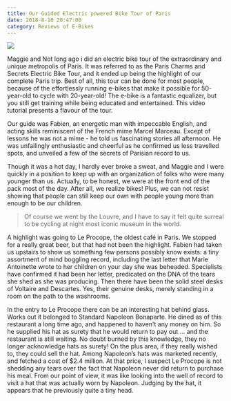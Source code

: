 ```yaml
---
title: Our Guided Electric powered Bike Tour of Paris
date: 2018-8-10 20:47:00
category: Reviews of E-Bikes
---
```


![](/3.jpg)

Maggie and Not long ago i did an electric bike tour of the extraordinary and unique metropolis of Paris. It was referred to as the Paris Charms and Secrets Electric Bike Tour, and it ended up being the highlight of our complete Paris trip. Best of all, this tour can be done for most people, because of the effortlessly running e-bikes that make it possible for 50-year-old to cycle with 20-year-old! The e-bike is a fantastic equalizer, but you still get training while being educated and entertained. This video tutorial presents a flavour of the tour.

<!-- more -->

Our guide was Fabien, an energetic man with impeccable English, and acting skills reminiscent of the French mime Marcel Marceau. Except of lessons he was not a mime - he told us fascinating stories all afternoon. He was unfailingly enthusiastic and cheerful as he confirmed us less travelled spots, and unveiled a few of the secrets of Parisian record to us.

Though it was a hot day, I hardly ever broke a sweat, and Maggie and I were quickly in a position to keep up with an organization of folks who were many younger than us. Actually, to be honest, we were at the front end of the pack most of the day. After all, we realize bikes! Plus, we can not resist showing that people can still keep our own with people young more than enough to be our children.

<blockquote>
Of course we went by the Louvre, and I have to say it felt quite surreal to be cycling at night most iconic museum in the world.
</blockquote>

A highlight was going to Le Procope, the oldest café in Paris. We stopped for a really great beer, but that had not been the highlight. Fabien had taken us upstairs to show us something few persons possibly know exists: a tiny assortment of mind boggling record, including the last letter that Marie Antoinette wrote to her children on your day she was beheaded. Specialists have confirmed it had been her letter, predicated on the DNA of the tears she shed as she was producing. Then there have been the solid steel desks of Voltaire and Descartes. Yes, their genuine desks, merely standing in a room on the path to the washrooms.

In the entry to Le Procope there can be an interesting hat behind glass. Works out it belonged to Standard Napoleon Bonaparte. He dined as of this restaurant a long time ago, and happened to haven't any money on him. So he supplied his hat as surety that he would return to pay out … and the restaurant is still waiting. No doubt burned by this knowledge, they no longer acknowledge hats as surety! On the plus area, if they really wished to, they could sell the hat. Among Napoleon’s hats was marketed recently, and fetched a cost of $2.4 million. At that price, I suspect Le Procope is not shedding any tears over the fact that Napoleon never did return to purchase his meal. From our point of view, it was like looking into the well of record to visit a hat that was actually worn by Napoleon. Judging by the hat, it appears that he previously quite a tiny head.